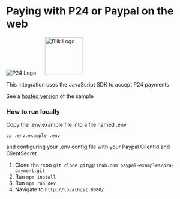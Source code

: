 # Paying with P24 or Paypal on the web

<p>
<img src="https://www.paypalobjects.com/images/checkout/latinum/Altpay_logo_p24.svg" alt="P24 Logo">
<img src="https://upload.wikimedia.org/wikipedia/commons/b/b5/PayPal.svg" width="100px" style="margin-left: 20px" alt="Blik Logo">
</p>

This integration uses the JavaScript SDK to accept P24 payments


See a [hosted version](https://p24-paypal-js-sdk.herokuapp.com) of the sample


### How to run locally

Copy the .env.example file into a file named .env

```
cp .env.example .env
```

and configuring your .env config file with your Paypal ClientId and ClientSecret

1. Clone the repo  `git clone git@github.com:paypal-examples/p24-payment.git`
2. Run `npm install`
3. Run `npm run dev`
4. Navigate to `http://localhost:8080/`

